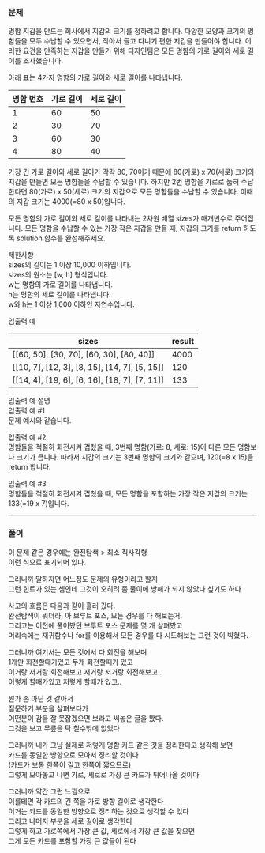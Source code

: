 

### 문제
명함 지갑을 만드는 회사에서 지갑의 크기를 정하려고 합니다. 다양한 모양과 크기의 명함들을 모두 수납할 수 있으면서, 작아서 들고 다니기 편한 지갑을 만들어야 합니다. 이러한 요건을 만족하는 지갑을 만들기 위해 디자인팀은 모든 명함의 가로 길이와 세로 길이를 조사했습니다.

아래 표는 4가지 명함의 가로 길이와 세로 길이를 나타냅니다.

| 명함 번호 | 가로 길이 | 세로 길이 |
|---|----|----|
| 1	| 60 | 50 |  
| 2 | 30 | 70 |
| 3	| 60 | 30 |
| 4	| 80 | 40 |
  
가장 긴 가로 길이와 세로 길이가 각각 80, 70이기 때문에 80(가로) x 70(세로) 크기의 지갑을 만들면 모든 명함들을 수납할 수 있습니다. 하지만 2번 명함을 가로로 눕혀 수납한다면 80(가로) x 50(세로) 크기의 지갑으로 모든 명함들을 수납할 수 있습니다. 이때의 지갑 크기는 4000(=80 x 50)입니다.

모든 명함의 가로 길이와 세로 길이를 나타내는 2차원 배열 sizes가 매개변수로 주어집니다. 모든 명함을 수납할 수 있는 가장 작은 지갑을 만들 때, 지갑의 크기를 return 하도록 solution 함수를 완성해주세요.

제한사항  
sizes의 길이는 1 이상 10,000 이하입니다.  
sizes의 원소는 [w, h] 형식입니다.  
w는 명함의 가로 길이를 나타냅니다.  
h는 명함의 세로 길이를 나타냅니다.  
w와 h는 1 이상 1,000 이하인 자연수입니다.  

입출력 예   

| sizes | result | 
|---|---|
|[[60, 50], [30, 70], [60, 30], [80, 40]]|	4000|  
|[[10, 7], [12, 3], [8, 15], [14, 7], [5, 15]]|	120  |
|[[14, 4], [19, 6], [6, 16], [18, 7], [7, 11]]|	133  |
  
입출력 예 설명  
입출력 예 #1  
문제 예시와 같습니다.  
  
입출력 예 #2  
명함들을 적절히 회전시켜 겹쳤을 때, 3번째 명함(가로: 8, 세로: 15)이 다른 모든 명함보다 크기가 큽니다. 따라서 지갑의 크기는 3번째 명함의 크기와 같으며, 120(=8 x 15)을 return 합니다.
  
입출력 예 #3  
명함들을 적절히 회전시켜 겹쳤을 때, 모든 명함을 포함하는 가장 작은 지갑의 크기는 133(=19 x 7)입니다.

  
***
### 풀이
이 문제 같은 경우에는 완전탐색 > 최소 직사각형  
이런 식으로 표기되어 있다.  
  
그러니까 말하자면 어느정도 문제의 유형이라고 할지  
그런 힌트가 있는 셈인데 그것이 오히려 좀 풀이에 방해가 되지 않았나 싶기도 하다  
  
사고의 흐름은 다음과 같이 흘러 갔다.  
완전탐색이 뭐더라, 아 브루트 포스, 모든 경우를 다 해보는거.  
그리고는 이전에 풀어봤던 브루트 포스 문제를 몇 개 살펴봤고  
머리속에는 재귀함수나 for를 이용해서 모든 경우를 다 시도해보는 그런 것이 박혔다.  
  
그러니까 여기서는 모든 것에서 다 회전을 해보며  
1개만 회전할때가있고 두개 회전할때가 있고   
이거랑 저거랑 회전해보고 저거랑 저거랑 회전해보고..  
이렇게 할때가있고 저렇게 할때가 있고..  

뭔가 좀 아닌 것 같아서  
질문하기 부분을 살펴보다가  
어떤분이 감을 잘 못잡겠으면 보라고 써놓은 글을 봤다.  
그것을 보고 무릎을 탁 칠수밖에 없었다  
  
그러니까 내가 그냥 실제로 저렇게 명함 카드 같은 것을 정리한다고 생각해 보면  
카드를 동일한 방향으로 모아서 정리할 것이다  
(카드가 보통 한쪽이 길고 한쪽이 짧으므로)  
그렇게 모아놓고 나면 가로, 세로로 가장 큰 카드가 튀어나올 것이다  

그러니까 약간 그런 느낌으로  
이를테면 각 카드의 긴 쪽을 가로 방향 길이로 생각한다     
이거는 카드를 동일한 방향으로 정리하는 것으로 생각할 수 있다  
그리고 나머지 부분을 세로 길이로 생각한다  
그렇게 하고 가로쪽에서 가장 큰 값, 세로에서 가장 큰 값을 찾으면  
그게 모든 카드를 포함할 가장 큰 값들이 된다  

